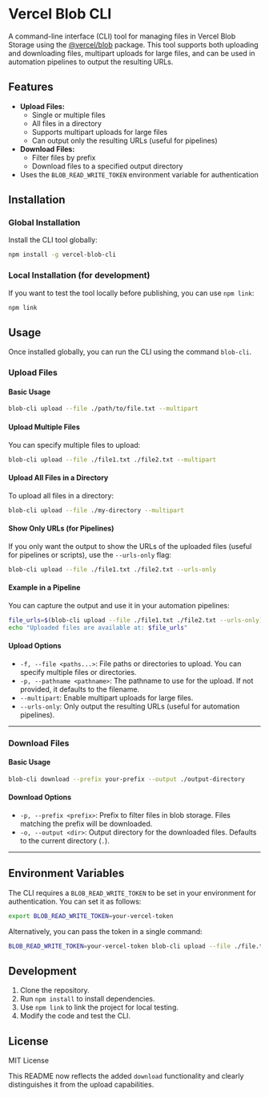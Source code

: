 # Vercel Blob CLI

A command-line interface (CLI) tool for managing files in Vercel Blob Storage using the [@vercel/blob](https://www.npmjs.com/package/@vercel/blob) package. This tool supports both uploading and downloading files, multipart uploads for large files, and can be used in automation pipelines to output the resulting URLs.

## Features

- **Upload Files:**
  - Single or multiple files
  - All files in a directory
  - Supports multipart uploads for large files
  - Can output only the resulting URLs (useful for pipelines)
- **Download Files:**
  - Filter files by prefix
  - Download files to a specified output directory
- Uses the `BLOB_READ_WRITE_TOKEN` environment variable for authentication

## Installation

### Global Installation

Install the CLI tool globally:

```bash
npm install -g vercel-blob-cli
```

### Local Installation (for development)

If you want to test the tool locally before publishing, you can use `npm link`:

```bash
npm link
```

## Usage

Once installed globally, you can run the CLI using the command `blob-cli`.

### Upload Files

#### Basic Usage

```bash
blob-cli upload --file ./path/to/file.txt --multipart
```

#### Upload Multiple Files

You can specify multiple files to upload:

```bash
blob-cli upload --file ./file1.txt ./file2.txt --multipart
```

#### Upload All Files in a Directory

To upload all files in a directory:

```bash
blob-cli upload --file ./my-directory --multipart
```

#### Show Only URLs (for Pipelines)

If you only want the output to show the URLs of the uploaded files (useful for pipelines or scripts), use the `--urls-only` flag:

```bash
blob-cli upload --file ./file1.txt ./file2.txt --urls-only
```

#### Example in a Pipeline

You can capture the output and use it in your automation pipelines:

```bash
file_urls=$(blob-cli upload --file ./file1.txt ./file2.txt --urls-only)
echo "Uploaded files are available at: $file_urls"
```

#### Upload Options

- `-f, --file <paths...>`: File paths or directories to upload. You can specify multiple files or directories.
- `-p, --pathname <pathname>`: The pathname to use for the upload. If not provided, it defaults to the filename.
- `--multipart`: Enable multipart uploads for large files.
- `--urls-only`: Only output the resulting URLs (useful for automation pipelines).

---

### Download Files

#### Basic Usage

```bash
blob-cli download --prefix your-prefix --output ./output-directory
```

#### Download Options

- `-p, --prefix <prefix>`: Prefix to filter files in blob storage. Files matching the prefix will be downloaded.
- `-o, --output <dir>`: Output directory for the downloaded files. Defaults to the current directory (`.`).

---

## Environment Variables

The CLI requires a `BLOB_READ_WRITE_TOKEN` to be set in your environment for authentication. You can set it as follows:

```bash
export BLOB_READ_WRITE_TOKEN=your-vercel-token
```

Alternatively, you can pass the token in a single command:

```bash
BLOB_READ_WRITE_TOKEN=your-vercel-token blob-cli upload --file ./file.txt
```

## Development

1. Clone the repository.
2. Run `npm install` to install dependencies.
3. Use `npm link` to link the project for local testing.
4. Modify the code and test the CLI.

## License

MIT License

This README now reflects the added `download` functionality and clearly distinguishes it from the upload capabilities.
